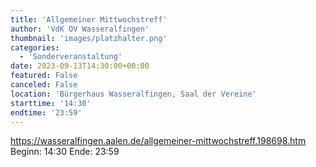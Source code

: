 ```yaml
---
title: 'Allgemeiner Mittwochstreff'
author: 'VdK OV Wasseralfingen'
thumbnail: 'images/platzhalter.png'
categories:
  - 'Sonderveranstaltung'
date: 2023-09-13T14:30:00+00:00
featured: False
canceled: False
location: 'Bürgerhaus Wasseralfingen, Saal der Vereine'
starttime: '14:30'
endtime: '23:59'
---
```

https://wasseralfingen.aalen.de/allgemeiner-mittwochstreff.198698.htm
Beginn: 14:30
 Ende: 23:59